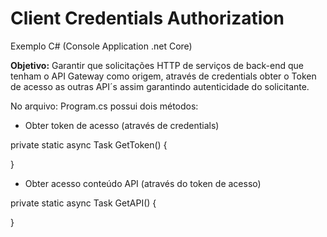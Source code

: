 # Client Credentials Authorization

Exemplo C# (Console Application .net Core)

**Objetivo:** Garantir que solicitações HTTP de serviços de back-end que tenham o API Gateway como origem, através de credentials obter o Token de acesso as outras API´s assim garantindo autenticidade do solicitante.

No arquivo: Program.cs possui dois métodos:

+ Obter token de acesso (através de credentials)

private static async Task<string> GetToken()
{
  
}

+ Obter acesso conteúdo API (através do token de acesso)

private static async Task<string> GetAPI()
{
  
}

